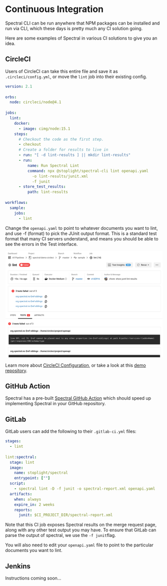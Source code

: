 # Continuous Integration

Spectral CLI can be run anywhere that NPM packages can be installed and run via CLI, which these days is pretty much any CI solution going.

Here are some examples of Spectral in various CI solutions to give you an idea.

## CircleCI

Users of CircleCI can take this entire file and save it as `.circleci/config.yml`, or move the `lint` job into their existing config.

```yaml
version: 2.1

orbs:
  node: circleci/node@4.1

jobs:
  lint:
    docker:
      - image: cimg/node:15.1
    steps:
      # Checkout the code as the first step.
      - checkout
      # Create a folder for results to live in
      - run: "[ -d lint-results ] || mkdir lint-results"
      - run:
          name: Run Spectral Lint
          command: npx @stoplight/spectral-cli lint openapi.yaml
            -o lint-results/junit.xml
            -f junit
      - store_test_results:
          path: lint-results

workflows:
  sample:
    jobs:
      - lint
```

Change the `openapi.yaml` to point to whatever documents you want to lint, and use -f (format) to pick the JUnit output format. This is a standard test format that many CI servers understand, and means you should be able to see the errors in the Test interface.

![On the CircleCI build results page there is a tab called Tests, which will show Spectral results so long as the junit format has been enabled](../img/ci-circleci.png)

Learn more about [CircleCI Configuration](https://circleci.com/docs/2.0/config-intro/), or take a look at this [demo repository](https://github.com/philsturgeon/spectral-demo-circleci).

## GitHub Action

Spectral has a pre-built [Spectral GitHub Action](https://github.com/stoplightio/spectral-action) which should speed up implementing Spectral in your GitHub repository.

## GitLab

GitLab users can add the following to their `.gitlab-ci.yml` files:

```yaml
stages:
  - lint

lint:spectral:
  stage: lint
  image:
    name: stoplight/spectral
    entrypoint: [""]
  script:
    - spectral lint -D -f junit -o spectral-report.xml openapi.yaml
  artifacts:
    when: always
    expire_in: 2 weeks
    reports:
      junit: $CI_PROJECT_DIR/spectral-report.xml
```

Note that this CI job exposes Spectral results on the merge request page, along with any other test output you may have. To ensure that GitLab can parse the output of spectral, we use the `-f junit`flag.

You will also need to edit your `openapi.yaml` file to point to the particular documents you want to lint.

## Jenkins

Instructions coming soon...
